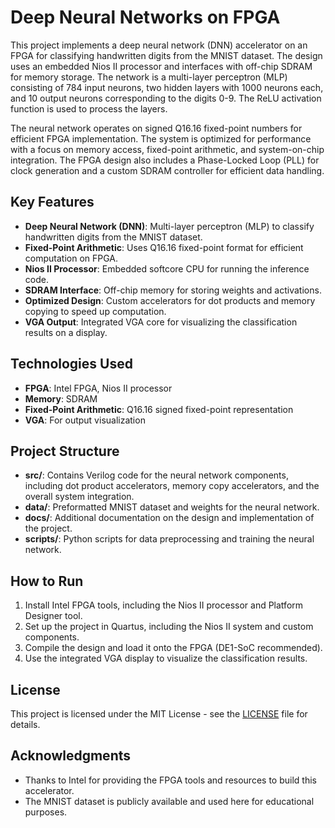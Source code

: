 # Deep Neural Networks on FPGA

This project implements a deep neural network (DNN) accelerator on an FPGA for classifying handwritten digits from the MNIST dataset. The design uses an embedded Nios II processor and interfaces with off-chip SDRAM for memory storage. The network is a multi-layer perceptron (MLP) consisting of 784 input neurons, two hidden layers with 1000 neurons each, and 10 output neurons corresponding to the digits 0-9. The ReLU activation function is used to process the layers.

The neural network operates on signed Q16.16 fixed-point numbers for efficient FPGA implementation. The system is optimized for performance with a focus on memory access, fixed-point arithmetic, and system-on-chip integration. The FPGA design also includes a Phase-Locked Loop (PLL) for clock generation and a custom SDRAM controller for efficient data handling.

## Key Features

- **Deep Neural Network (DNN)**: Multi-layer perceptron (MLP) to classify handwritten digits from the MNIST dataset.
- **Fixed-Point Arithmetic**: Uses Q16.16 fixed-point format for efficient computation on FPGA.
- **Nios II Processor**: Embedded softcore CPU for running the inference code.
- **SDRAM Interface**: Off-chip memory for storing weights and activations.
- **Optimized Design**: Custom accelerators for dot products and memory copying to speed up computation.
- **VGA Output**: Integrated VGA core for visualizing the classification results on a display.

## Technologies Used

- **FPGA**: Intel FPGA, Nios II processor
- **Memory**: SDRAM
- **Fixed-Point Arithmetic**: Q16.16 signed fixed-point representation
- **VGA**: For output visualization

## Project Structure

- **src/**: Contains Verilog code for the neural network components, including dot product accelerators, memory copy accelerators, and the overall system integration.
- **data/**: Preformatted MNIST dataset and weights for the neural network.
- **docs/**: Additional documentation on the design and implementation of the project.
- **scripts/**: Python scripts for data preprocessing and training the neural network.
  
## How to Run

1. Install Intel FPGA tools, including the Nios II processor and Platform Designer tool.
2. Set up the project in Quartus, including the Nios II system and custom components.
3. Compile the design and load it onto the FPGA (DE1-SoC recommended).
4. Use the integrated VGA display to visualize the classification results.

## License

This project is licensed under the MIT License - see the [LICENSE](LICENSE) file for details.

## Acknowledgments

- Thanks to Intel for providing the FPGA tools and resources to build this accelerator.
- The MNIST dataset is publicly available and used here for educational purposes.
